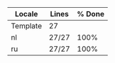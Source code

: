 |  Locale  |  Lines  | % Done|
|----------|---------|-------|
| Template |      27 |       |
| nl       |   27/27 |  100% |
| ru       |   27/27 |  100% |
